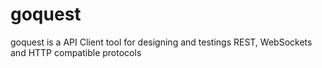 # goquest
goquest is a API Client tool for designing and testings REST, WebSockets and HTTP compatible protocols  
